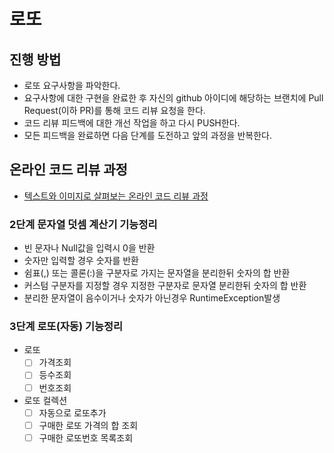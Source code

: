 # 로또
## 진행 방법
* 로또 요구사항을 파악한다.
* 요구사항에 대한 구현을 완료한 후 자신의 github 아이디에 해당하는 브랜치에 Pull Request(이하 PR)를 통해 코드 리뷰 요청을 한다.
* 코드 리뷰 피드백에 대한 개선 작업을 하고 다시 PUSH한다.
* 모든 피드백을 완료하면 다음 단계를 도전하고 앞의 과정을 반복한다.

## 온라인 코드 리뷰 과정
* [텍스트와 이미지로 살펴보는 온라인 코드 리뷰 과정](https://github.com/next-step/nextstep-docs/tree/master/codereview)

### 2단계 문자열 덧셈 계산기 기능정리
* 빈 문자나 Null값을 입력시 0을 반환
* 숫자만 입력할 경우 숫자를 반환
* 쉼표(,) 또는 콜론(:)을 구분자로 가지는 문자열을 분리한뒤 숫자의 합 반환
* 커스텀 구분자를 지정할 경우 지정한 구분자로 문자열 분리한뒤 숫자의 합 반환
* 분리한 문자열이 음수이거나 숫자가 아닌경우 RuntimeException발생

### 3단계 로또(자동) 기능정리
- 로또
    -[ ] 가격조회
    -[ ] 등수조회
    -[ ] 번호조회
- 로또 컬렉션
    -[ ] 자동으로 로또추가
    -[ ] 구매한 로또 가격의 합 조회
    -[ ] 구매한 로또번호 목록조회